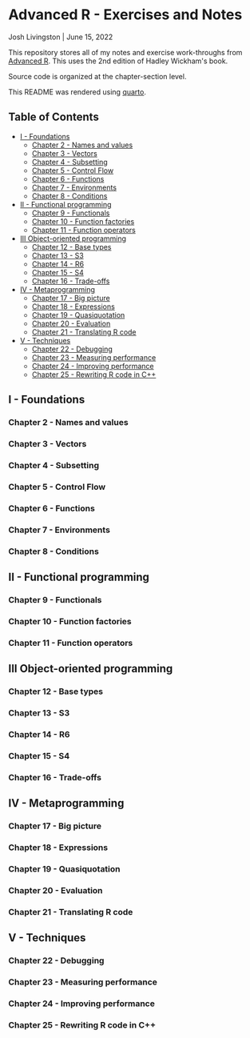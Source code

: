 Advanced R - Exercises and Notes
================
Josh Livingston \|
June 15, 2022

<p>This repository stores all of my notes and exercise work-throughs from <a href="https://adv-r.hadley.nz/">Advanced R</a>. This uses the 2nd edition of Hadley Wickham's book.</p>
<p>Source code is organized at the chapter-section level.</p>
<p>This README was rendered using <a href="https::quarto.org">quarto</a>.</p>
<h2>Table of Contents</h2>


-   <a href="#i---foundations" id="toc-i---foundations">I - Foundations</a>
    -   <a href="#chapter-2---names-and-values"
        id="toc-chapter-2---names-and-values">Chapter 2 - Names and values</a>
    -   <a href="#chapter-3---vectors" id="toc-chapter-3---vectors">Chapter 3 -
        Vectors</a>
    -   <a href="#chapter-4---subsetting"
        id="toc-chapter-4---subsetting">Chapter 4 - Subsetting</a>
    -   <a href="#chapter-5---control-flow"
        id="toc-chapter-5---control-flow">Chapter 5 - Control Flow</a>
    -   <a href="#chapter-6---functions" id="toc-chapter-6---functions">Chapter
        6 - Functions</a>
    -   <a href="#chapter-7---environments"
        id="toc-chapter-7---environments">Chapter 7 - Environments</a>
    -   <a href="#chapter-8---conditions"
        id="toc-chapter-8---conditions">Chapter 8 - Conditions</a>
-   <a href="#ii---functional-programming"
    id="toc-ii---functional-programming">II - Functional programming</a>
    -   <a href="#chapter-9---functionals"
        id="toc-chapter-9---functionals">Chapter 9 - Functionals</a>
    -   <a href="#chapter-10---function-factories"
        id="toc-chapter-10---function-factories">Chapter 10 - Function
        factories</a>
    -   <a href="#chapter-11---function-operators"
        id="toc-chapter-11---function-operators">Chapter 11 - Function
        operators</a>
-   <a href="#iii-object-oriented-programming"
    id="toc-iii-object-oriented-programming">III Object-oriented
    programming</a>
    -   <a href="#chapter-12---base-types"
        id="toc-chapter-12---base-types">Chapter 12 - Base types</a>
    -   <a href="#chapter-13---s3" id="toc-chapter-13---s3">Chapter 13 - S3</a>
    -   <a href="#chapter-14---r6" id="toc-chapter-14---r6">Chapter 14 - R6</a>
    -   <a href="#chapter-15---s4" id="toc-chapter-15---s4">Chapter 15 - S4</a>
    -   <a href="#chapter-16---trade-offs"
        id="toc-chapter-16---trade-offs">Chapter 16 - Trade-offs</a>
-   <a href="#iv---metaprogramming" id="toc-iv---metaprogramming">IV -
    Metaprogramming</a>
    -   <a href="#chapter-17---big-picture"
        id="toc-chapter-17---big-picture">Chapter 17 - Big picture</a>
    -   <a href="#chapter-18---expressions"
        id="toc-chapter-18---expressions">Chapter 18 - Expressions</a>
    -   <a href="#chapter-19---quasiquotation"
        id="toc-chapter-19---quasiquotation">Chapter 19 - Quasiquotation</a>
    -   <a href="#chapter-20---evaluation"
        id="toc-chapter-20---evaluation">Chapter 20 - Evaluation</a>
    -   <a href="#chapter-21---translating-r-code"
        id="toc-chapter-21---translating-r-code">Chapter 21 - Translating R
        code</a>
-   <a href="#v---techniques" id="toc-v---techniques">V - Techniques</a>
    -   <a href="#chapter-22---debugging"
        id="toc-chapter-22---debugging">Chapter 22 - Debugging</a>
    -   <a href="#chapter-23---measuring-performance"
        id="toc-chapter-23---measuring-performance">Chapter 23 - Measuring
        performance</a>
    -   <a href="#chapter-24---improving-performance"
        id="toc-chapter-24---improving-performance">Chapter 24 - Improving
        performance</a>
    -   <a href="#chapter-25---rewriting-r-code-in-c"
        id="toc-chapter-25---rewriting-r-code-in-c">Chapter 25 - Rewriting R
        code in C++</a>

## I - Foundations

### Chapter 2 - Names and values

### Chapter 3 - Vectors

### Chapter 4 - Subsetting

### Chapter 5 - Control Flow

### Chapter 6 - Functions

### Chapter 7 - Environments

### Chapter 8 - Conditions

## II - Functional programming

### Chapter 9 - Functionals

### Chapter 10 - Function factories

### Chapter 11 - Function operators

## III Object-oriented programming

### Chapter 12 - Base types

### Chapter 13 - S3

### Chapter 14 - R6

### Chapter 15 - S4

### Chapter 16 - Trade-offs

## IV - Metaprogramming

### Chapter 17 - Big picture

### Chapter 18 - Expressions

### Chapter 19 - Quasiquotation

### Chapter 20 - Evaluation

### Chapter 21 - Translating R code

## V - Techniques

### Chapter 22 - Debugging

### Chapter 23 - Measuring performance

### Chapter 24 - Improving performance

### Chapter 25 - Rewriting R code in C++

